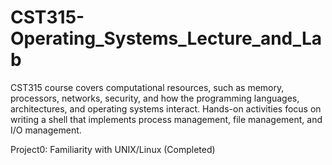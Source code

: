 # CST315-Operating_Systems_Lecture_and_Lab
CST315 course covers computational resources, such as memory, processors, networks, security, and how the programming languages, architectures, and operating systems interact. Hands-on activities focus on writing a shell that implements process management, file management, and I/O management.

Project0: Familiarity with UNIX/Linux (Completed)

